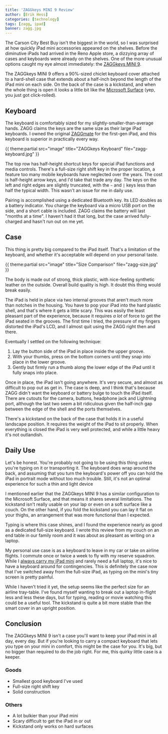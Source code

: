```yaml
---
title: 'ZAGGkeys MINI 9 Review'
author: [Erik Hess]
categories: [technology]
tags: [zagg, ipad]
banner: zagg.jpg
---
```


The Carson City Best Buy isn't the biggest in the world, so I was surprised at how quickly iPad mini accessories appeared on the shelves. Before the diminutive iPads had arrived in the Reno Apple store, a dizzying array of cases and keyboards were already on the shelves. One of the more unusual options caught my eye almost immediately: the [ZAGGkeys MINI 9](http://www.zagg.com/keyboard-cases/index.php#zaggkeys-mini-9+ipad-mini).

The ZAGGkeys MINI 9 offers a 90%-sized chiclet keyboard cover attached to a hard-shell case that extends about a half-inch beyond the length of the iPad mini on each side. On the back of the case is a kickstand, and when the whole thing is open it looks a little bit like the [Microsoft Surface](http://m.youtube.com/#/watch?v=U7UlE-o8DQQ&desktop_uri=%2Fwatch%3Fv%3DU7UlE-o8DQQ) (yep, you just got click-rolled).

## Keyboard

The keyboard is comfortably sized for my slightly-smaller-than-average hands. ZAGG claims the keys are the same size as their large iPad keyboards. I owned the original [ZAGGmate](http://www.zagg.com/keyboard-cases/index.php#zaggmate+ipad-1) for the first-gen iPad, and this keyboard is superior in practically every way. 

{{ theme:partial src="image" title="ZAGGkeys Keyboard" file="zagg-keyboard.jpg" }}

The top row has half-height shortcut keys for special iPad functions and media controls. There's a full-size right shift key in the proper location, a feature too many mobile keyboards have neglected over the years. The cost is half-height arrow keys, and I'd take that trade any day. The keys on the left and right edges are slightly truncated, with the <code>~</code> and <code>|</code> keys less than half the typical width. This wasn't an issue for me in daily use.

Pairing is accomplished using a dedicated Bluetooth key. Its LED doubles as a battery indicator. You charge the keyboard via a micro USB port on the side, and a short cable is included. ZAGG claims the battery will last "months at a time". I haven't had it that long, but the case arrived fully-charged and hasn't run out on me yet.

## Case

This thing is pretty big compared to the iPad itself. That's a limitation of the keyboard, and whether it's acceptable will depend on your personal taste.

{{ theme:partial src="image" title="Size Comparison" file="zagg-size.jpg" }}

The body is made out of strong, thick plastic, with nice-feeling synthetic leather on the outside. Overall build quality is high. It doubt this thing would break easily. 

The iPad is held in place via two internal grooves that aren't much more than notches in the housing. You have to pop your iPad into the hard plastic shell, and that's where it gets a little scary. This was easily the least pleasant part of the experience, because it requires *a lot* of force to get the iPad seated in the grooves. The first time I tried, the pressure of my fingers distorted the iPad's LCD, and I almost quit using the ZAGG right then and there. 

Eventually I settled on the following technique:

1. Lay the button side of the iPad in place inside the upper groove.
2. With your thumbs, press on the bottom corners until they snap into place in the lower groove.
3. Gently but firmly run a thumb along the lower edge of the iPad until it fully snaps into place.

Once in place, the iPad isn't going anywhere. It's very secure, and almost as difficult to pop out as get in. The case is deep, and I think that's because ZAGG didn't want the keyboard or battery bulge to touch the iPad itself. There are cutouts for the camera, buttons, headphone jack and Lightning port, although the last two seem a bit ridiculous given the half-inch gap between the edge of the shell and the ports themselves.

There's a kickstand on the back of the case that holds it in a useful landscape position. It requires the weight of the iPad to sit properly. When everything is closed the iPad is very well protected, and while a little heavy it's not outlandish.

## Daily Use

Let's be honest. You're probably not going to be using this thing unless you're typing on it or transporting it. The keyboard does wrap around the back, and assuming that you turn the keyboard's power off you can hold the iPad in portrait mode without too much trouble. Still, it's not an optimal experience for such a thin and light device

I mentioned earlier that the ZAGGkeys MINI 9 has a similar configuration to the Microsoft Surface, and that means it shares several limitations. The kickstand isn't really usable on your lap or even on a soft surface like a couch. On the other hand, if you fold the kickstand you can lay it flat on your thighs, an arrangement that was more functional than I expected.

Typing is where this case shines, and I found the experience nearly as good as a dedicated full-size keyboard. I wrote this review from my couch on an end table in our family room and it was about as pleasant as writing on a laptop. 

My personal use case is as a keyboard to leave in my car or take on airline flights. I commute once or twice a week to fly with my reserve squadron. While I [always carry my iPad mini](http://www.macstories.net/stories/ipad-in-real-life-erik-hess-f-5n-tiger-ii-pilot/) and rarely need a full laptop, it's nice to have a keyboard around for contingencies. This is definitely the case now that I've switched away from the full-size iPad, as typing on the mini's tiny screen is pretty painful.

While I haven't tried it yet, the setup seems like the perfect size for an airline tray-table. I've found myself wanting to break out a laptop in-flight less and less these days, but for typing, reading or movie watching this could be a useful tool. The kickstand is quite a bit more stable than the smart cover in an upright position.

## Conclusion

The ZAGGkeys MINI 9 isn't a case you'll want to keep your iPad mini in all day, every day. But if you're looking to carry a compact keyboard that lets you type on your mini in comfort, this might be the case for you. It's big, but no bigger than required to do the job right. For me, this quirky little case is a keeper.

### Goods
* Smallest good keyboard I've used
* Full-size right shift key
* Solid construction

### Others
* A lot bulkier than your iPad mini
* Scary difficult to get the iPad in or out
* Kickstand only works on hard surfaces